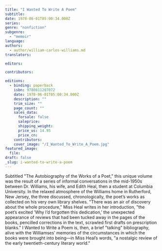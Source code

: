 ```yaml
---
title: "I Wanted To Write A Poem"
subtitle:
date: 1978-06-01T05:00:34.000Z
series:
genre: "nonfiction"
subgenre:
  - "memoir"
language:
authors:
  - author/william-carlos-williams.md
translators:

editors:

contributors:

editions:
  - binding: paperback
    isbn: 9780811207072
    date: 1978-06-01T05:00:34.000Z
    description: ""
    trim_size: ""
    page_count: ""
    sales_data:
      forsale: false
      saleprice:
      shipping_weight:
      price_us: 14.95
      price_cn:
    contributors:
    cover_image: "/I_Wanted_To_Write_A_Poem.jpg"
featured_image:
  file:
draft: false
_slug: i-wanted-to-write-a-poem
---
```


Subtitled "The Autobiography of the Works of a Poet," this unique volume was the result of a series of informal conversations in the mid-1950s between Dr. Williams, his wife, and Edith Heal, then a student at Columbia University. In the relaxed atmosphere of the Williams home in Rutherford, New Jersey, the three discussed, chronologically, the poet’s works as collected on his very own library shelves. "There was an air of discovery about the whole procedure," Miss Heal writes in her introduction, "the poet’s excited ’Why I’d forgotten this dedication,’ the unexpected appearance of reviews that had been tucked away in the pages of the books, pencilled corrections in the text, scrawled first drafts on prescription blanks." I Wanted to Write a Poem is, then, a brief "talking" bibliography, alive with the Williamses’ memories of the circumstances in which the books were brought into being––in Miss Heal’s words, "a nostalgic review of the early twentieth-century literary world."

